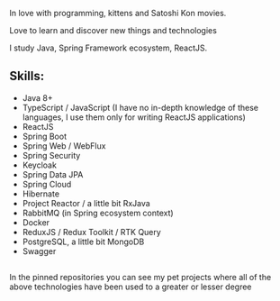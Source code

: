 In love with programming, kittens and Satoshi Kon movies. 

Love to learn and discover new things and technologies

I study Java, Spring Framework ecosystem, ReactJS.

## Skills:
- Java 8+
- TypeScript / JavaScript (I have no in-depth knowledge of these languages, I use them only for writing ReactJS applications)
- ReactJS
- Spring Boot
- Spring Web / WebFlux
- Spring Security
- Keycloak
- Spring Data JPA
- Spring Cloud
- Hibernate
- Project Reactor / a little bit RxJava
- RabbitMQ (in Spring ecosystem context)
- Docker
- ReduxJS / Redux Toolkit / RTK Query
- PostgreSQL, a little bit MongoDB
- Swagger
##

In the pinned repositories you can see my pet projects where all of the above technologies have been used to a greater or lesser degree
